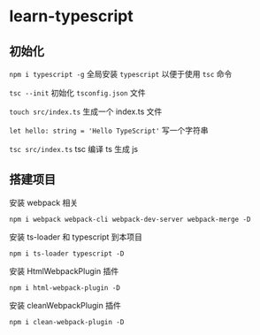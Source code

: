 # learn-typescript

## 初始化

`npm i typescript -g` 全局安装 `typescript` 以便于使用 `tsc` 命令

`tsc --init` 初始化 `tsconfig.json` 文件

`touch src/index.ts` 生成一个 index.ts 文件

`let hello: string = 'Hello TypeScript'` 写一个字符串

`tsc src/index.ts` tsc 编译 ts 生成 js

## 搭建项目

安装 webpack 相关

`npm i webpack webpack-cli webpack-dev-server webpack-merge -D`

安装 ts-loader 和 typescript 到本项目

`npm i ts-loader typescript -D`

安装 HtmlWebpackPlugin 插件

`npm i html-webpack-plugin -D`

安装 cleanWebpackPlugin 插件

`npm i clean-webpack-plugin -D`
